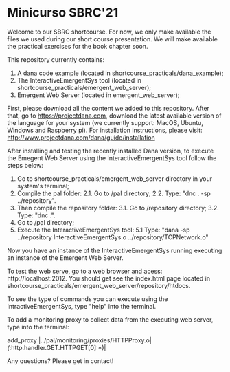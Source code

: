 # Minicurso SBRC'21

Welcome to our SBRC shortcourse. For now, we only make available the files we used during our short course presentation. We will make available the practical exercises for the book chapter soon.

This repository currently contains: 

1. A dana code example (located in shortcourse_practicals/dana_example);
2. The InteractiveEmergentSys tool (located in shortcourse_practicals/emergent_web_server);
3. Emergent Web Server (located in emergent_web_server);

First, please download all the content we added to this repository. After that, go to https://projectdana.com, download the latest available version of the language for your system (we currently support: MacOS, Ubuntu, Windows and Raspberry pi). For installation instructions, please visit: http://www.projectdana.com/dana/guide/installation

After installing and testing the recently installed Dana version, to execute the Emegent Web Server using the InteractiveEmergentSys tool follow the steps below:

1. Go to shortcourse_practicals/emergent_web_server directory in your system's terminal;
2. Compile the pal folder:
2.1. Go to /pal directory;
2.2. Type: "dnc . -sp ../repository".
3. Then compile the repository folder:
3.1. Go to /repository directory;
3.2. Type: "dnc .".
4. Go to /pal directory;
5. Execute the InteractiveEmergentSys tool:
5.1 Type: "dana -sp ../repository InteractiveEmergentSys.o ../repository/TCPNetwork.o"

Now you have an instance of the InteractiveEmergentSys running executing an instance of the Emergent Web Server.

To test the web serve, go to a web browser and acess: http://localhost:2012. You should get see the index.html page located in shortcourse_practicals/emergent_web_server/repository/htdocs.

To see the type of commands you can execute using the IntractiveEmergentSys, type "help" into the terminal.

To add a monitoring proxy to collect data from the executing web server, type into the terminal:

add_proxy |../pal/monitoring/proxies/HTTPProxy.o|*(*:http.handler.GET.HTTPGET[0]:*)|

Any questions? Please get in contact!

